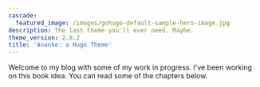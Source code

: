 ```yaml
---
cascade:
  featured_image: /images/gohugo-default-sample-hero-image.jpg
description: The last theme you'll ever need. Maybe.
theme_version: 2.8.2
title: 'Ananke: a Hugo Theme'
---
```

Welcome to my blog with some of my work in progress. I've been working on this book idea. You can read some of the chapters below.
